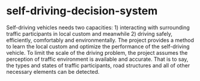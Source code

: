 # self-driving-decision-system
Self-driving vehicles needs two capacities: 1) interacting with surrounding traffic participants in local custom and meanwhile 2) driving safely, efficiently, comfortably and  environmentally. The project provides a method to learn the local custom and optimize the performance of the self-driving vehicle. To limit the scale of the driving problem, the project assumes the perception of traffic environment is available and accurate. That is to say, the types and states of traffic participants, road structures and all of other necessary elements can be detected.
